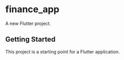 # finance_app

A new Flutter project.

## Getting Started

This project is a starting point for a Flutter application.
